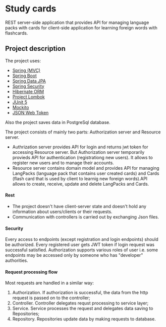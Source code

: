 # Study cards
REST server-side application that provides API for managing language packs with cards for client-side application for learning foreign words with flashcards.


## Project description

The project uses:

- [Spring (MVC)](http://github.com/spring-projects/spring-framework)
- [Spring Boot](http://github.com/spring-projects/spring-boot)
- [Spring Data JPA](http://github.com/spring-projects/spring-data-jpa)
- [Spring Security](http://github.com/spring-projects/spring-security)
- [Hibernate ORM](https://github.com/hibernate/hibernate-orm)
- [Project Lombok](https://github.com/projectlombok/lombok)
- [JUnit 5](https://github.com/junit-team/junit5)
- [Mockito ](https://github.com/mockito/mockito)
- [JSON Web Token](https://github.com/mockito/mockito)

Also the project saves data in PostgreSql database.


The project consists of mainly two parts: Authorization server and Resource server. 
- Authrization server provides API for login and returns jwt token for accessing Resource server. But Authorization server temporarily provieds API for authentication (registrationg new users). It allows to register new users and to manage their accounts. 
- Resource server contains domain model and provides API for managing LangPacks (language pack that contains user created cards) and Cards (flash card that is used by client to learnig new foreign words).API allows to create, receive, update and delete LangPacks and Cards.

#### Rest
- The project doesn't have client-server state and doesn't hold any information about users/clients or their requests.
- Communication with controllers is carried out by exchanging Json files.


#### Security
Every access to endpoints (except registration and login endpoints) should be authorized. Every registered user gets JWT token if login request was successful satisfied. Authorization supports various roles of user i.e. some endpoints may be accessed only by someone who has "developer" authorities. 

#### Request processing flow
Most requests are handled in a similar way: 
1. Authorization. If authorization is successful, the data from the http request is passed on to the controller;
2. Controller. Controller delegates requst processing to service layer;
3. Service. Service processes the request and delegates data saving to Repositories; 
4. Repository. Repositories update data by making requests to database.


